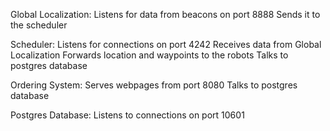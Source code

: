 Global Localization:
    Listens for data from beacons on port 8888
    Sends it to the scheduler

Scheduler:
    Listens for connections on port 4242
    Receives data from Global Localization
    Forwards location and waypoints to the robots
    Talks to postgres database

Ordering System:
    Serves webpages from port 8080
    Talks to postgres database

Postgres Database:
    Listens to connections on port 10601
